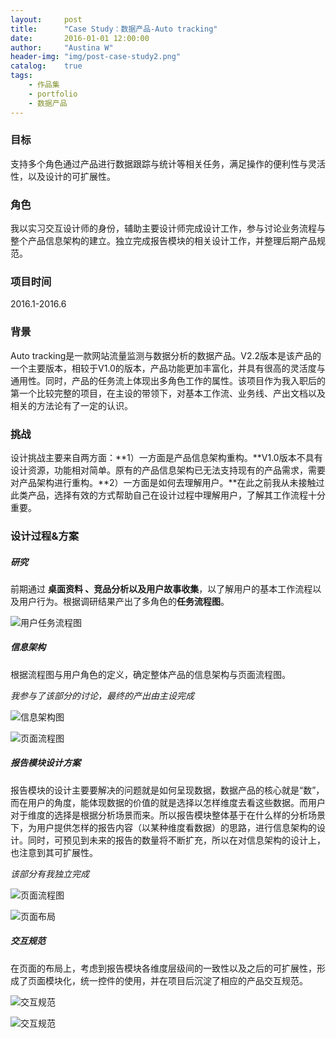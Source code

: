 ```yaml
---
layout:     post
title:      "Case Study：数据产品-Auto tracking"
date:       2016-01-01 12:00:00
author:     "Austina W"
header-img: "img/post-case-study2.png"
catalog:    true
tags:
    - 作品集
    - portfolio
    - 数据产品
---
```




### 目标

支持多个角色通过产品进行数据跟踪与统计等相关任务，满足操作的便利性与灵活性，以及设计的可扩展性。



### 角色

我以实习交互设计师的身份，辅助主要设计师完成设计工作，参与讨论业务流程与整个产品信息架构的建立。独立完成报告模块的相关设计工作，并整理后期产品规范。



### 项目时间

2016.1-2016.6



### 背景

Auto tracking是一款网站流量监测与数据分析的数据产品。V2.2版本是该产品的一个主要版本，相较于V1.0的版本，产品功能更加丰富化，并具有很高的灵活度与通用性。同时，产品的任务流上体现出多角色工作的属性。该项目作为我入职后的第一个比较完整的项目，在主设的带领下，对基本工作流、业务线、产出文档以及相关的方法论有了一定的认识。



### 挑战

设计挑战主要来自两方面：**1）一方面是产品信息架构重构。**V1.0版本不具有设计资源，功能相对简单。原有的产品信息架构已无法支持现有的产品需求，需要对产品架构进行重构。**2）一方面是如何去理解用户。**在此之前我从未接触过此类产品，选择有效的方式帮助自己在设计过程中理解用户，了解其工作流程十分重要。



### 设计过程&方案

##### 研究

前期通过 **桌面资料 、竞品分析以及用户故事收集**，以了解用户的基本工作流程以及用户行为。根据调研结果产出了多角色的**任务流程图**。

![用户任务流程图](http://omqsjp4nk.bkt.clouddn.com/AT-%E4%B8%9A%E5%8A%A1%E6%B5%81%E7%A8%8B%E5%9B%BE.jpg)

##### 信息架构

根据流程图与用户角色的定义，确定整体产品的信息架构与页面流程图。

*我参与了该部分的讨论，最终的产出由主设完成*

![信息架构图](http://omqsjp4nk.bkt.clouddn.com/%E7%94%BB%E6%9D%BF%207%20%E5%89%AF%E6%9C%AC@2x.png)

![页面流程图](http://omqsjp4nk.bkt.clouddn.com/%E9%A1%B5%E9%9D%A2%E6%95%B4%E4%BD%93%E6%A1%86%E6%9E%B6%E8%AE%BE%E8%AE%A1.jpg)



##### 报告模块设计方案

报告模块的设计主要要解决的问题就是如何呈现数据，数据产品的核心就是“数”，而在用户的角度，能体现数据的价值的就是选择以怎样维度去看这些数据。而用户对于维度的选择是根据分析场景而来。所以报告模块整体基于在什么样的分析场景下，为用户提供怎样的报告内容（以某种维度看数据）的思路，进行信息架构的设计。同时，可预见到未来的报告的数量将不断扩充，所以在对信息架构的设计上，也注意到其可扩展性。

*该部分有我独立完成*

![页面流程图](http://omqsjp4nk.bkt.clouddn.com/%E9%A1%B5%E9%9D%A2%E7%BB%B4%E5%BA%A6@2x.png)

![页面布局](http://omqsjp4nk.bkt.clouddn.com/%E9%A1%B5%E9%9D%A2%E5%B8%83%E5%B1%80.png)

##### 交互规范

在页面的布局上，考虑到报告模块各维度层级间的一致性以及之后的可扩展性，形成了页面模块化，统一控件的使用，并在项目后沉淀了相应的产品交互规范。

![交互规范](http://omqsjp4nk.bkt.clouddn.com/ilovepdf_com-1.jpg)

![交互规范](http://omqsjp4nk.bkt.clouddn.com/ilovepdf_com-2.jpg)
